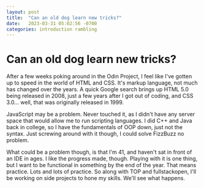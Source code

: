 ```yaml
---
layout: post
title:  "Can an old dog learn new tricks?"
date:   2023-03-31 05:02:56 -0700
categories: introduction rambling
---
```


# Can an old dog learn new tricks?

After a few weeks poking around in the Odin Project, I feel like I've gotten up to speed in the world of HTML and CSS. It's markup language, not much has changed over the years. A quick Google search brings up HTML 5.0 being released in 2008, just a few years after I got out of coding, and CSS 3.0... well, that was originally released in 1999.

JavaScript may be a problem. Never touched it, as I didn't have any server space that would allow me to run scripting languages. I did C++ and Java back in college, so I have the fundamentals of OOP down, just not the syntax. Just screwing around with it though, I could solve FizzBuzz no problem.

What could be a problem though, is that I'm 41, and haven't sat in front of an IDE in ages. I like the progress made, though. Playing with it is one thing, but I want to be functional in something by the end of the year. That means practice. Lots and lots of practice. So along with TOP and fullstackopen, I'll be working on side projects to hone my skills. We'll see what happens.